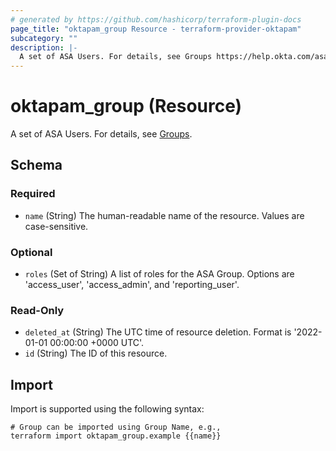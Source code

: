 ```yaml
---
# generated by https://github.com/hashicorp/terraform-plugin-docs
page_title: "oktapam_group Resource - terraform-provider-oktapam"
subcategory: ""
description: |-
  A set of ASA Users. For details, see Groups https://help.okta.com/asa/en-us/Content/Topics/Adv_Server_Access/docs/setup/groups.htm.
---
```


# oktapam_group (Resource)

A set of ASA Users. For details, see [Groups](https://help.okta.com/asa/en-us/Content/Topics/Adv_Server_Access/docs/setup/groups.htm).



<!-- schema generated by tfplugindocs -->
## Schema

### Required

- `name` (String) The human-readable name of the resource. Values are case-sensitive.

### Optional

- `roles` (Set of String) A list of roles for the ASA Group. Options are 'access_user', 'access_admin', and 'reporting_user'.

### Read-Only

- `deleted_at` (String) The UTC time of resource deletion. Format is '2022-01-01 00:00:00 +0000 UTC'.
- `id` (String) The ID of this resource.

## Import

Import is supported using the following syntax:

```shell
# Group can be imported using Group Name, e.g.,
terraform import oktapam_group.example {{name}}
```

